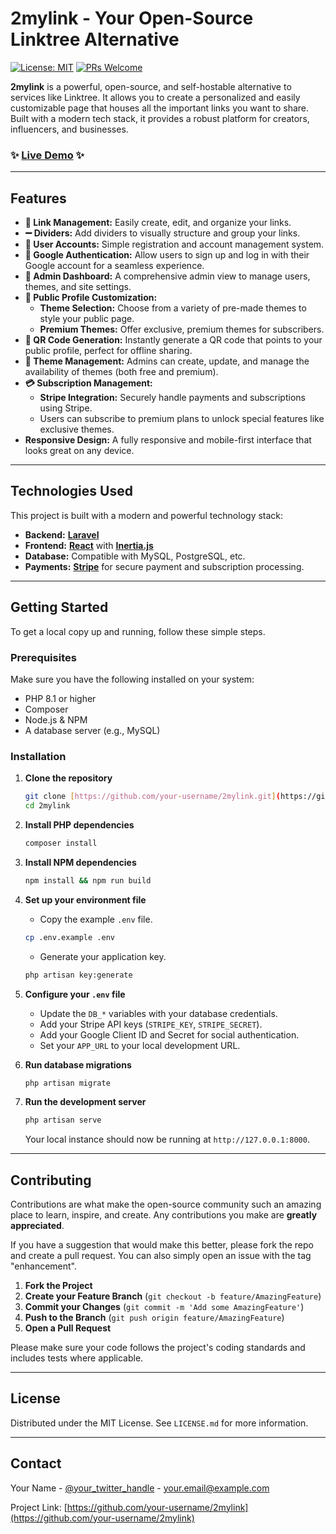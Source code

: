 # 2mylink - Your Open-Source Linktree Alternative

[![License: MIT](https://img.shields.io/badge/License-MIT-yellow.svg)](https://opensource.org/licenses/MIT)
[![PRs Welcome](https://img.shields.io/badge/PRs-welcome-brightgreen.svg?style=flat-square)](http://makeapullrequest.com)

**2mylink** is a powerful, open-source, and self-hostable alternative to services like Linktree. It allows you to create a personalized and easily customizable page that houses all the important links you want to share. Built with a modern tech stack, it provides a robust platform for creators, influencers, and businesses.

### ✨ **[Live Demo](https://2myl.ink/)** ✨

---

## Features

-   **🔗 Link Management:** Easily create, edit, and organize your links.
-   **➖ Dividers:** Add dividers to visually structure and group your links.
-   **👤 User Accounts:** Simple registration and account management system.
-   **🔐 Google Authentication:** Allow users to sign up and log in with their Google account for a seamless experience.
-   **👑 Admin Dashboard:** A comprehensive admin view to manage users, themes, and site settings.
-   **🎨 Public Profile Customization:**
    -   **Theme Selection:** Choose from a variety of pre-made themes to style your public page.
    -   **Premium Themes:** Offer exclusive, premium themes for subscribers.
-   **📱 QR Code Generation:** Instantly generate a QR code that points to your public profile, perfect for offline sharing.
-   **🔧 Theme Management:** Admins can create, update, and manage the availability of themes (both free and premium).
-   **💳 Subscription Management:**
    -   **Stripe Integration:** Securely handle payments and subscriptions using Stripe.
    -   Users can subscribe to premium plans to unlock special features like exclusive themes.
-   **Responsive Design:** A fully responsive and mobile-first interface that looks great on any device.

---

## Technologies Used

This project is built with a modern and powerful technology stack:

-   **Backend:** **[Laravel](https://laravel.com/)**
-   **Frontend:** **[React](https://reactjs.org/)** with **[Inertia.js](https://inertiajs.com/)**
-   **Database:** Compatible with MySQL, PostgreSQL, etc.
-   **Payments:** **[Stripe](https://stripe.com/)** for secure payment and subscription processing.

---

## Getting Started

To get a local copy up and running, follow these simple steps.

### Prerequisites

Make sure you have the following installed on your system:
-   PHP 8.1 or higher
-   Composer
-   Node.js & NPM
-   A database server (e.g., MySQL)

### Installation

1.  **Clone the repository**
    ```sh
    git clone [https://github.com/your-username/2mylink.git](https://github.com/your-username/2mylink.git)
    cd 2mylink
    ```

2.  **Install PHP dependencies**
    ```sh
    composer install
    ```

3.  **Install NPM dependencies**
    ```sh
    npm install && npm run build
    ```

4.  **Set up your environment file**
    -   Copy the example `.env` file.
    ```sh
    cp .env.example .env
    ```
    -   Generate your application key.
    ```sh
    php artisan key:generate
    ```

5.  **Configure your `.env` file**
    -   Update the `DB_*` variables with your database credentials.
    -   Add your Stripe API keys (`STRIPE_KEY`, `STRIPE_SECRET`).
    -   Add your Google Client ID and Secret for social authentication.
    -   Set your `APP_URL` to your local development URL.

6.  **Run database migrations**
    ```sh
    php artisan migrate
    ```

7.  **Run the development server**
    ```sh
    php artisan serve
    ```
    Your local instance should now be running at `http://127.0.0.1:8000`.

---

## Contributing

Contributions are what make the open-source community such an amazing place to learn, inspire, and create. Any contributions you make are **greatly appreciated**.

If you have a suggestion that would make this better, please fork the repo and create a pull request. You can also simply open an issue with the tag "enhancement".

1.  **Fork the Project**
2.  **Create your Feature Branch** (`git checkout -b feature/AmazingFeature`)
3.  **Commit your Changes** (`git commit -m 'Add some AmazingFeature'`)
4.  **Push to the Branch** (`git push origin feature/AmazingFeature`)
5.  **Open a Pull Request**

Please make sure your code follows the project's coding standards and includes tests where applicable.

---

## License

Distributed under the MIT License. See `LICENSE.md` for more information.

---

## Contact

Your Name - [@your_twitter_handle](https://twitter.com/your_twitter_handle) - your.email@example.com

Project Link: [https://github.com/your-username/2mylink](https://github.com/your-username/2mylink)
